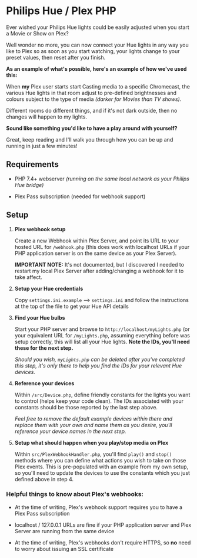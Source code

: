 # Philips Hue / Plex PHP
Ever wished your Philips Hue lights could be easily adjusted when you start a Movie or Show on Plex?

Well wonder no more, you can now connect your Hue lights in any way you like to Plex so as soon as you start watching, your lights change to your preset values, then reset after you finish.

**As an example of what's possible, here's an example of how we've used this:**

When **my** Plex user starts start Casting media to a specific Chromecast, the various Hue lights in that room adjust to pre-defined brightnesses and colours subject to the type of media *(darker for Movies than TV shows)*.

Different rooms do different things, and if it's not dark outside, then no changes will happen to my lights.

**Sound like something you'd like to have a play around with yourself?**

Great, keep reading and I'll walk you through how you can be up and running in just a few minutes!

## Requirements
- PHP 7.4+ webserver *(running on the same local network as your Philips Hue bridge)*

- Plex Pass subscription (needed for webhook support)

## Setup
1. **Plex webhook setup**

    Create a new Webhook within Plex Server, and point its URL to your hosted URL for `/webhook.php` (this does work with localhost URLs if your PHP application server is on the same device as your Plex Server).

    **IMPORTANT NOTE:** It's not documented, but I discovered I needed to restart my local Plex Server after adding/changing a webhook for it to take affect.

2. **Setup your Hue credentials**

    Copy `settings.ini.example` --> `settings.ini` and follow the instructions at the top of the file to get your Hue API details

3. **Find your Hue bulbs**

    Start your PHP server and browse to `http://localhost/myLights.php` (or your equivalent URL for `/myLights.php`, assuming everything before was setup correctly, this will list all your Hue lights. **Note the IDs, you'll need these for the next step.**

    *Should you wish, `myLights.php` can be deleted after you've completed this step, it's only there to help you find the IDs for your relevant Hue devices.*

4. **Reference your devices**

    Within `/src/Device.php`, define friendly constants for the lights you want to control (helps keep your code clean). The IDs associated with your constants should be those reported by the last step above.

    *Feel free to remove the default example devices within there and replace them with your own and name them as you desire, you'll reference your device names in the next step.*

5. **Setup what should happen when you play/stop media on Plex**

    Within `src/PlexWebhookHandler.php`, you'll find `play()` and `stop()` methods where you can define what actions you wish to take on those Plex events. This is pre-populated with an example from my own setup, so you'll need to update the devices to use the constants which you just defined above in step 4.

### Helpful things to know about Plex's webhooks:
* At the time of writing, Plex's webhook support requires you to have a Plex Pass subscription

* localhost / 127.0.0.1 URLs are fine if your PHP application server and Plex Server are running from the same device

* At the time of writing, Plex's webhooks don't require HTTPS, so **no** need to worry about issuing an SSL certificate


